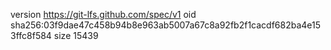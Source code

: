 version https://git-lfs.github.com/spec/v1
oid sha256:03f9dae47c458b94b8e963ab5007a67c8a92fb2f1cacdf682ba4e153ffc8f584
size 15439
